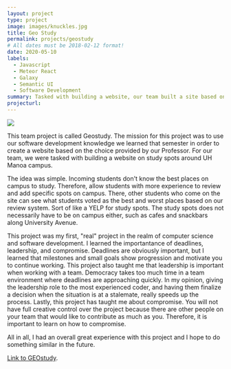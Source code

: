 ```yaml
---
layout: project
type: project
image: images/knuckles.jpg
title: Geo Study 
permalink: projects/geostudy
# All dates must be 2018-02-12 format!
date: 2020-05-10
labels:
  - Javascript
  - Meteor React 
  - Galaxy
  - Semantic UI 
  - Software Development 
summary: Tasked with building a website, our team built a site based on study spots around the University of Hawaii at Manoa campus.
projecturl: 
---
```


<div class="ui small rounded images">
  <img class="ui image" src="../images/landing.jpg">
</div>

This team project is called Geostudy. The mission for this project was to use our software development knowledge we learned that semester in order to create a website based on the choice provided by our Professor. For our team, we were tasked with building a website on study spots around UH Manoa campus. 

The idea was simple. Incoming students don't know the best places on campus to study. Therefore, allow students with more experience to review and add specific spots on campus. There, other students who come on the site can see what students voted as the best and worst places based on our review system. Sort of like a YELP for study spots. The study spots does not necessarily have to be on campus either, such as cafes and snackbars along University Avenue.

This project was my first, "real" project in the realm of computer science and software development. I learned the importantance of deadlines, leadership, and compromise. Deadlines are obviously important, but I learned that milestones and small goals show progression and motivate you to continue working. This project also taught me that leadership is important when working with a team. Democracy takes too much time in a team environment where deadlines are approaching quickly. In my opinion, giving the leadership role to the most experienced coder, and having them finalize a decision when the situation is at a stalemate, really speeds up the process. Lastly, this project has taught me about compromise. You will not have full creative control over the project because there are other people on your team that would like to contribute as much as you. Therefore, it is important to learn on how to compromise.

All in all, I had an overall great experience with this project and I hope to do something similar in the future. 

[Link to GEOstudy](https://geostudy.github.io/).

